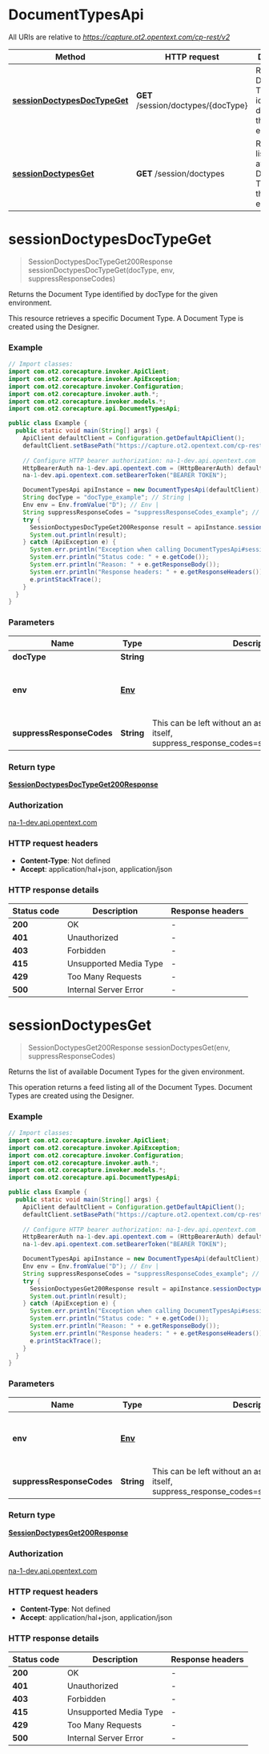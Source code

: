 # DocumentTypesApi

All URIs are relative to *https://capture.ot2.opentext.com/cp-rest/v2*

| Method | HTTP request | Description |
|------------- | ------------- | -------------|
| [**sessionDoctypesDocTypeGet**](DocumentTypesApi.md#sessionDoctypesDocTypeGet) | **GET** /session/doctypes/{docType} | Returns the Document Type identified by docType for the given environment. |
| [**sessionDoctypesGet**](DocumentTypesApi.md#sessionDoctypesGet) | **GET** /session/doctypes | Returns the list of available Document Types for the given environment. |


<a id="sessionDoctypesDocTypeGet"></a>
# **sessionDoctypesDocTypeGet**
> SessionDoctypesDocTypeGet200Response sessionDoctypesDocTypeGet(docType, env, suppressResponseCodes)

Returns the Document Type identified by docType for the given environment.

This resource retrieves a specific Document Type. A Document Type is created using the Designer.

### Example
```java
// Import classes:
import com.ot2.corecapture.invoker.ApiClient;
import com.ot2.corecapture.invoker.ApiException;
import com.ot2.corecapture.invoker.Configuration;
import com.ot2.corecapture.invoker.auth.*;
import com.ot2.corecapture.invoker.models.*;
import com.ot2.corecapture.api.DocumentTypesApi;

public class Example {
  public static void main(String[] args) {
    ApiClient defaultClient = Configuration.getDefaultApiClient();
    defaultClient.setBasePath("https://capture.ot2.opentext.com/cp-rest/v2");
    
    // Configure HTTP bearer authorization: na-1-dev.api.opentext.com
    HttpBearerAuth na-1-dev.api.opentext.com = (HttpBearerAuth) defaultClient.getAuthentication("na-1-dev.api.opentext.com");
    na-1-dev.api.opentext.com.setBearerToken("BEARER TOKEN");

    DocumentTypesApi apiInstance = new DocumentTypesApi(defaultClient);
    String docType = "docType_example"; // String | 
    Env env = Env.fromValue("D"); // Env | 
    String suppressResponseCodes = "suppressResponseCodes_example"; // String | This can be left without an assignment or you can use itself, suppress_response_codes=suppress_response_codes
    try {
      SessionDoctypesDocTypeGet200Response result = apiInstance.sessionDoctypesDocTypeGet(docType, env, suppressResponseCodes);
      System.out.println(result);
    } catch (ApiException e) {
      System.err.println("Exception when calling DocumentTypesApi#sessionDoctypesDocTypeGet");
      System.err.println("Status code: " + e.getCode());
      System.err.println("Reason: " + e.getResponseBody());
      System.err.println("Response headers: " + e.getResponseHeaders());
      e.printStackTrace();
    }
  }
}
```

### Parameters

| Name | Type | Description  | Notes |
|------------- | ------------- | ------------- | -------------|
| **docType** | **String**|  | |
| **env** | [**Env**](.md)|  | [optional] [default to P] [enum: D, T, P] |
| **suppressResponseCodes** | **String**| This can be left without an assignment or you can use itself, suppress_response_codes&#x3D;suppress_response_codes | [optional] |

### Return type

[**SessionDoctypesDocTypeGet200Response**](SessionDoctypesDocTypeGet200Response.md)

### Authorization

[na-1-dev.api.opentext.com](../README.md#na-1-dev.api.opentext.com)

### HTTP request headers

 - **Content-Type**: Not defined
 - **Accept**: application/hal+json, application/json

### HTTP response details
| Status code | Description | Response headers |
|-------------|-------------|------------------|
| **200** | OK |  -  |
| **401** | Unauthorized |  -  |
| **403** | Forbidden |  -  |
| **415** | Unsupported Media Type |  -  |
| **429** | Too Many Requests |  -  |
| **500** | Internal Server Error |  -  |

<a id="sessionDoctypesGet"></a>
# **sessionDoctypesGet**
> SessionDoctypesGet200Response sessionDoctypesGet(env, suppressResponseCodes)

Returns the list of available Document Types for the given environment.

This operation returns a feed listing all of the Document Types. Document Types are created using the Designer.

### Example
```java
// Import classes:
import com.ot2.corecapture.invoker.ApiClient;
import com.ot2.corecapture.invoker.ApiException;
import com.ot2.corecapture.invoker.Configuration;
import com.ot2.corecapture.invoker.auth.*;
import com.ot2.corecapture.invoker.models.*;
import com.ot2.corecapture.api.DocumentTypesApi;

public class Example {
  public static void main(String[] args) {
    ApiClient defaultClient = Configuration.getDefaultApiClient();
    defaultClient.setBasePath("https://capture.ot2.opentext.com/cp-rest/v2");
    
    // Configure HTTP bearer authorization: na-1-dev.api.opentext.com
    HttpBearerAuth na-1-dev.api.opentext.com = (HttpBearerAuth) defaultClient.getAuthentication("na-1-dev.api.opentext.com");
    na-1-dev.api.opentext.com.setBearerToken("BEARER TOKEN");

    DocumentTypesApi apiInstance = new DocumentTypesApi(defaultClient);
    Env env = Env.fromValue("D"); // Env | 
    String suppressResponseCodes = "suppressResponseCodes_example"; // String | This can be left without an assignment or you can use itself, suppress_response_codes=suppress_response_codes
    try {
      SessionDoctypesGet200Response result = apiInstance.sessionDoctypesGet(env, suppressResponseCodes);
      System.out.println(result);
    } catch (ApiException e) {
      System.err.println("Exception when calling DocumentTypesApi#sessionDoctypesGet");
      System.err.println("Status code: " + e.getCode());
      System.err.println("Reason: " + e.getResponseBody());
      System.err.println("Response headers: " + e.getResponseHeaders());
      e.printStackTrace();
    }
  }
}
```

### Parameters

| Name | Type | Description  | Notes |
|------------- | ------------- | ------------- | -------------|
| **env** | [**Env**](.md)|  | [optional] [default to P] [enum: D, T, P] |
| **suppressResponseCodes** | **String**| This can be left without an assignment or you can use itself, suppress_response_codes&#x3D;suppress_response_codes | [optional] |

### Return type

[**SessionDoctypesGet200Response**](SessionDoctypesGet200Response.md)

### Authorization

[na-1-dev.api.opentext.com](../README.md#na-1-dev.api.opentext.com)

### HTTP request headers

 - **Content-Type**: Not defined
 - **Accept**: application/hal+json, application/json

### HTTP response details
| Status code | Description | Response headers |
|-------------|-------------|------------------|
| **200** | OK |  -  |
| **401** | Unauthorized |  -  |
| **403** | Forbidden |  -  |
| **415** | Unsupported Media Type |  -  |
| **429** | Too Many Requests |  -  |
| **500** | Internal Server Error |  -  |

